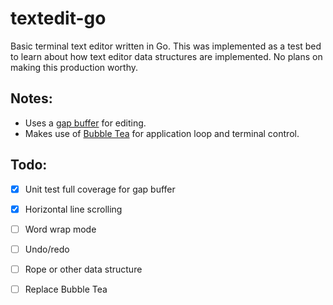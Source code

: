 # textedit-go
Basic terminal text editor written in Go. This was implemented as a test bed
to learn about how text editor data structures are implemented. No plans on 
making this production worthy.

## Notes:
* Uses a [gap buffer](https://en.wikipedia.org/wiki/Gap_buffer) for editing.
* Makes use of [Bubble Tea](https://github.com/charmbracelet/bubbletea) for application loop and terminal control.

## Todo:
- [x] Unit test full coverage for gap buffer
- [x] Horizontal line scrolling
- [ ] Word wrap mode
- [ ] Undo/redo
- [ ] Rope or other data structure
- [ ] Replace Bubble Tea

